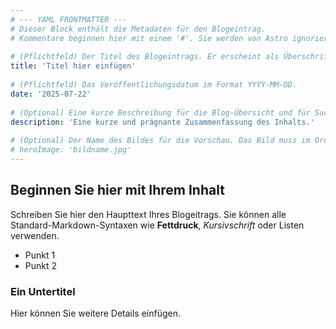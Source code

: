 ```yaml
---
# --- YAML FRONTMATTER ---
# Dieser Block enthält die Metadaten für den Blogeintrag.
# Kommentare beginnen hier mit einem '#'. Sie werden von Astro ignoriert.
 
# (Pflichtfeld) Der Titel des Blogeintrags. Er erscheint als Überschrift und im Browser-Tab.
title: 'Titel hier einfügen'
 
# (Pflichtfeld) Das Veröffentlichungsdatum im Format YYYY-MM-DD.
date: '2025-07-22'
 
# (Optional) Eine kurze Beschreibung für die Blog-Übersicht und für Suchmaschinen (SEO).
description: 'Eine kurze und prägnante Zusammenfassung des Inhalts.'
 
# (Optional) Der Name des Bildes für die Vorschau. Das Bild muss im Ordner /public/images/ liegen.
# heroImage: 'bildname.jpg'
---
```

 
## Beginnen Sie hier mit Ihrem Inhalt
 
Schreiben Sie hier den Haupttext Ihres Blogeitrags. Sie können alle Standard-Markdown-Syntaxen wie **Fettdruck**, *Kursivschrift* oder Listen verwenden.
 
-   Punkt 1
-   Punkt 2
 
### Ein Untertitel
 
Hier können Sie weitere Details einfügen.